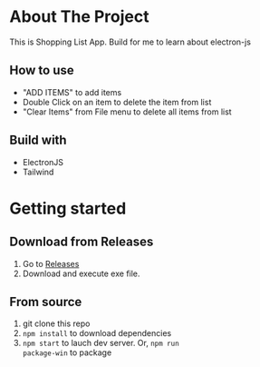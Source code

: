 

# About The Project
This is Shopping List App.
Build for me to learn about electron-js

## How to use

- "ADD ITEMS" to add items
- Double Click on an item to delete the item from list
- "Clear Items" from File menu to delete all items from list

## Build with
- ElectronJS
- Tailwind

# Getting started

## Download from Releases

1. Go to [Releases](https://github.com/szriru/shopping-list/releases/tag/v1.0.0)
2. Download and execute exe file.

## From source

1. git clone this repo
2. <code>npm install</code> to download dependencies
3. <code>npm start</code> to lauch dev server. Or, <code>npm run package-win</code> to package